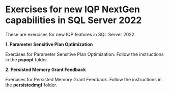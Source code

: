 # Exercises for new IQP NextGen capabilities in SQL Server 2022

These are exercises for new IQP features in SQL Server 2022.

**1. Parameter Sensitive Plan Optimization**

Exercises for Parameter Sensitive Plan Optimization. Follow the instructions in the **pspopt** folder.

**2. Persisted Memory Grant Feedback**

Exercises for Persisted Memory Grant Feedback. Follow the instructions in the **persistedmgf** folder.